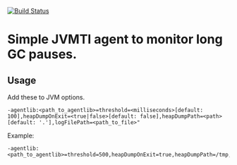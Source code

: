 [![Build Status](https://travis-ci.com/ivandasch/gcwatchdog.svg?branch=master)](https://travis-ci.com/ivandasch/gcwatchdog)
# Simple JVMTI agent to monitor long GC pauses.
## Usage
Add these to JVM options.
 ```
-agentlib:<path_to_agentlib>=threshold=<milliseconds>[default: 100],heapDumpOnExit=<true|false>[default: false],heapDumpPath=<path>[default: '.'],logFilePath=<path_to_file>"
```

Example:
```
-agentlib:<path_to_agentlib>=threshold=500,heapDumpOnExit=true,heapDumpPath=/tmp,logFilePath=/var/log/agent.log"
```